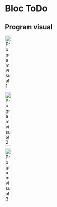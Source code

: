 # Bloc ToDo

## Program visual

<div style="display: flex; flex-direction: column; gap: 10px; max-width: 600px;">
    <img src="https://github.com/user-attachments/assets/df3efb4e-f059-4989-bb79-88550a3a14d6" alt="Program visual 1" style="width: 20%; max-height: 300px; object-fit: contain;" />
    <img src="https://github.com/user-attachments/assets/2c1f7f7a-b452-4664-9ce2-5825b7e07f2f" alt="Program visual 2" style="width: 20%; max-height: 300px; object-fit: contain;" />
    <img src="https://github.com/user-attachments/assets/0655d533-eab3-4a13-986f-e639642c8974" alt="Program visual 3" style="width: 20%; max-height: 300px; object-fit: contain;" />
</div>
